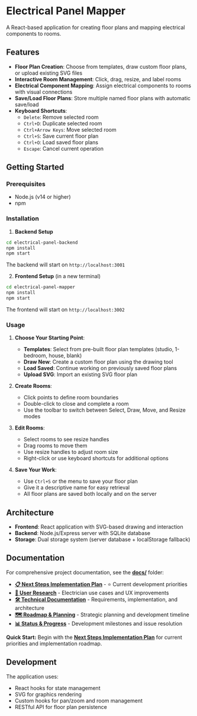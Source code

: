 # Electrical Panel Mapper

A React-based application for creating floor plans and mapping electrical components to rooms.

## Features

- **Floor Plan Creation**: Choose from templates, draw custom floor plans, or upload existing SVG files
- **Interactive Room Management**: Click, drag, resize, and label rooms
- **Electrical Component Mapping**: Assign electrical components to rooms with visual connections
- **Save/Load Floor Plans**: Store multiple named floor plans with automatic save/load
- **Keyboard Shortcuts**: 
  - `Delete`: Remove selected room
  - `Ctrl+D`: Duplicate selected room
  - `Ctrl+Arrow Keys`: Move selected room
  - `Ctrl+S`: Save current floor plan
  - `Ctrl+O`: Load saved floor plans
  - `Escape`: Cancel current operation

## Getting Started

### Prerequisites
- Node.js (v14 or higher)
- npm

### Installation

1. **Backend Setup**
```bash
cd electrical-panel-backend
npm install
npm start
```
The backend will start on `http://localhost:3001`

2. **Frontend Setup** (in a new terminal)
```bash
cd electrical-panel-mapper
npm install
npm start
```
The frontend will start on `http://localhost:3002`

### Usage

1. **Choose Your Starting Point**:
   - **Templates**: Select from pre-built floor plan templates (studio, 1-bedroom, house, blank)
   - **Draw New**: Create a custom floor plan using the drawing tool
   - **Load Saved**: Continue working on previously saved floor plans
   - **Upload SVG**: Import an existing SVG floor plan

2. **Create Rooms**:
   - Click points to define room boundaries
   - Double-click to close and complete a room
   - Use the toolbar to switch between Select, Draw, Move, and Resize modes

3. **Edit Rooms**:
   - Select rooms to see resize handles
   - Drag rooms to move them
   - Use resize handles to adjust room size
   - Right-click or use keyboard shortcuts for additional options

4. **Save Your Work**:
   - Use `Ctrl+S` or the menu to save your floor plan
   - Give it a descriptive name for easy retrieval
   - All floor plans are saved both locally and on the server

## Architecture

- **Frontend**: React application with SVG-based drawing and interaction
- **Backend**: Node.js/Express server with SQLite database
- **Storage**: Dual storage system (server database + localStorage fallback)

## Documentation

For comprehensive project documentation, see the **[docs/](docs/)** folder:

- **[📋 Next Steps Implementation Plan](docs/roadmap/NEXT_STEPS.md)** - ⭐ Current development priorities
- **[🔬 User Research](docs/user-research/)** - Electrician use cases and UX improvements  
- **[🛠 Technical Documentation](docs/technical/)** - Requirements, implementation, and architecture
- **[🗺 Roadmap & Planning](docs/roadmap/)** - Strategic planning and development timeline
- **[📊 Status & Progress](docs/status/)** - Development milestones and issue resolution

**Quick Start:** Begin with the **[Next Steps Implementation Plan](docs/roadmap/NEXT_STEPS.md)** for current priorities and implementation roadmap.

## Development

The application uses:
- React hooks for state management
- SVG for graphics rendering
- Custom hooks for pan/zoom and room management
- RESTful API for floor plan persistence
